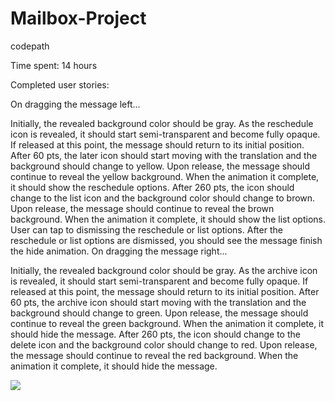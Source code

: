 # Mailbox-Project
codepath


Time spent: 14 hours

Completed user stories:

On dragging the message left...

Initially, the revealed background color should be gray.
As the reschedule icon is revealed, it should start semi-transparent and become fully opaque. If released at this point, the message should return to its initial position.
After 60 pts, the later icon should start moving with the translation and the background should change to yellow.
Upon release, the message should continue to reveal the yellow background. When the animation it complete, it should show the reschedule options.
After 260 pts, the icon should change to the list icon and the background color should change to brown.
Upon release, the message should continue to reveal the brown background. When the animation it complete, it should show the list options.
User can tap to dismissing the reschedule or list options. After the reschedule or list options are dismissed, you should see the message finish the hide animation.
On dragging the message right...

Initially, the revealed background color should be gray.
As the archive icon is revealed, it should start semi-transparent and become fully opaque. If released at this point, the message should return to its initial position.
After 60 pts, the archive icon should start moving with the translation and the background should change to green.
Upon release, the message should continue to reveal the green background. When the animation it complete, it should hide the message.
After 260 pts, the icon should change to the delete icon and the background color should change to red.
Upon release, the message should continue to reveal the red background. When the animation it complete, it should hide the message.


![](http://i.imgur.com/36G7EM9.gif)
